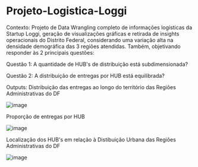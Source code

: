# Projeto-Logistica-Loggi

Contexto:
Projeto de Data Wrangling completo de informações logísticas da Startup Loggi, geração de visualizações gráficas e retirada de insights operacionais do Distrito Federal, considerando uma variação alta na densidade demográfica das 3 regiões atendidas. Também, objetivando responder às 2 principais questões:

Questão 1: A quantidade de HUB's de distribuição está subdimensionada?

Questão 2: A distribuição de entregas por HUB está equilibrada?





Outputs:
Distribuição das entregas ao longo do território das Regiões Administrativas do DF


![image](https://github.com/giorgiomorais/Projeto-Logistica-Loggi/assets/145506469/f70aeb83-fd4c-4dc3-9fed-d02b864d33fa)


















Proporção de entregas por HUB


![image](https://github.com/giorgiomorais/Projeto-Logistica-Loggi/assets/145506469/fc4d9528-a19d-46c0-b36c-49e12ec06f14)














Localização dos HUB's em relação à Distibuição Urbana das Regiões Administrativas do DF


![image](https://github.com/giorgiomorais/Projeto-Logistica-Loggi/assets/145506469/0571922c-bc87-459e-ab29-069c8b399427)
